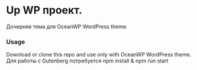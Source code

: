 Up WP проект.
=================

Дочерняя тема для OceanWP WordPress theme.

### Usage
Download or clone this repo and use only with OceanWP WordPress theme.
Для работы с Gutenberg потребуется npm install & npm run start



